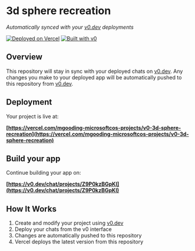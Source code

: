 # 3d sphere recreation

*Automatically synced with your [v0.dev](https://v0.dev) deployments*

[![Deployed on Vercel](https://img.shields.io/badge/Deployed%20on-Vercel-black?style=for-the-badge&logo=vercel)](https://vercel.com/mgooding-microsoftcos-projects/v0-3d-sphere-recreation)
[![Built with v0](https://img.shields.io/badge/Built%20with-v0.dev-black?style=for-the-badge)](https://v0.dev/chat/projects/Z9P0kzBGpKI)

## Overview

This repository will stay in sync with your deployed chats on [v0.dev](https://v0.dev).
Any changes you make to your deployed app will be automatically pushed to this repository from [v0.dev](https://v0.dev).

## Deployment

Your project is live at:

**[https://vercel.com/mgooding-microsoftcos-projects/v0-3d-sphere-recreation](https://vercel.com/mgooding-microsoftcos-projects/v0-3d-sphere-recreation)**

## Build your app

Continue building your app on:

**[https://v0.dev/chat/projects/Z9P0kzBGpKI](https://v0.dev/chat/projects/Z9P0kzBGpKI)**

## How It Works

1. Create and modify your project using [v0.dev](https://v0.dev)
2. Deploy your chats from the v0 interface
3. Changes are automatically pushed to this repository
4. Vercel deploys the latest version from this repository